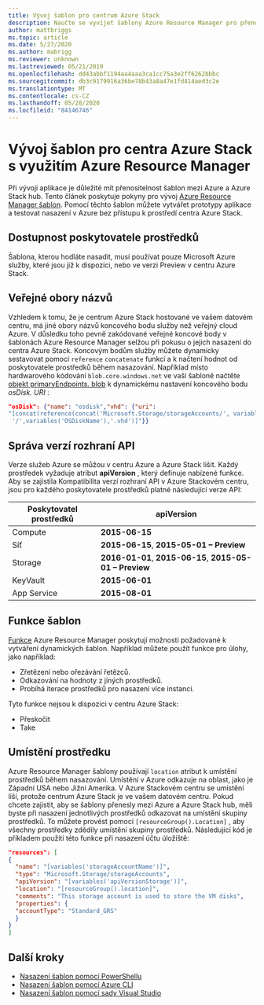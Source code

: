 ```yaml
---
title: Vývoj šablon pro centrum Azure Stack
description: Naučte se vyvíjet šablony Azure Resource Manager pro přenositelnost aplikací mezi Azure a centrum Azure Stack.
author: mattbriggs
ms.topic: article
ms.date: 5/27/2020
ms.author: mabrigg
ms.reviewer: unknown
ms.lastreviewed: 05/21/2019
ms.openlocfilehash: dd43abbf1194aa4aaa3ca1cc75a3e2ff6262bbbc
ms.sourcegitcommit: db3c9179916a36be78b43a8a47e1fd414aed3c2e
ms.translationtype: MT
ms.contentlocale: cs-CZ
ms.lasthandoff: 05/28/2020
ms.locfileid: "84146746"
---
```

# <a name="develop-templates-for-azure-stack-hub-with-azure-resource-manager"></a>Vývoj šablon pro centra Azure Stack s využitím Azure Resource Manager

Při vývoji aplikace je důležité mít přenositelnost šablon mezi Azure a Azure Stack hub. Tento článek poskytuje pokyny pro vývoj [Azure Resource Manager šablon](https://download.microsoft.com/download/E/A/4/EA4017B5-F2ED-449A-897E-BD92E42479CE/Getting_Started_With_Azure_Resource_Manager_white_paper_EN_US.pdf). Pomocí těchto šablon můžete vytvářet prototypy aplikace a testovat nasazení v Azure bez přístupu k prostředí centra Azure Stack.

## <a name="resource-provider-availability"></a>Dostupnost poskytovatele prostředků

Šablona, kterou hodláte nasadit, musí používat pouze Microsoft Azure služby, které jsou již k dispozici, nebo ve verzi Preview v centru Azure Stack.

## <a name="public-namespaces"></a>Veřejné obory názvů

Vzhledem k tomu, že je centrum Azure Stack hostované ve vašem datovém centru, má jiné obory názvů koncového bodu služby než veřejný cloud Azure. V důsledku toho pevně zakódované veřejné koncové body v šablonách Azure Resource Manager selžou při pokusu o jejich nasazení do centra Azure Stack. Koncovým bodům služby můžete dynamicky sestavovat pomocí `reference` `concatenate` funkcí a k načtení hodnot od poskytovatele prostředků během nasazování. Například místo hardwarového kódování `blob.core.windows.net` ve vaší šabloně načtěte [objekt primaryEndpoints. blob](https://github.com/Azure/AzureStack-QuickStart-Templates/blob/master/101-vm-windows-create/azuredeploy.json#L175) k dynamickému nastavení koncového bodu *osDisk. URI* :

```json
"osDisk": {"name": "osdisk","vhd": {"uri":
"[concat(reference(concat('Microsoft.Storage/storageAccounts/', variables('storageAccountName')), '2015-06-15').primaryEndpoints.blob, variables('vmStorageAccountContainerName'),
 '/',variables('OSDiskName'),'.vhd')]"}}
```

## <a name="api-versioning"></a>Správa verzí rozhraní API

Verze služeb Azure se můžou v centru Azure a Azure Stack lišit. Každý prostředek vyžaduje atribut **apiVersion** , který definuje nabízené funkce. Aby se zajistila Kompatibilita verzí rozhraní API v Azure Stackovém centru, jsou pro každého poskytovatele prostředků platné následující verze API:

| Poskytovatel prostředků | apiVersion |
| --- | --- |
| Compute |**2015-06-15** |
| Síť |**2015-06-15**, **2015-05-01 – Preview** |
| Storage |**2016-01-01**, **2015-06-15**, **2015-05-01 – Preview** |
| KeyVault | **2015-06-01** |
| App Service |**2015-08-01** |

## <a name="template-functions"></a>Funkce šablon

[Funkce](/azure/azure-resource-manager/resource-group-template-functions) Azure Resource Manager poskytují možnosti požadované k vytváření dynamických šablon. Například můžete použít funkce pro úlohy, jako například:

* Zřetězení nebo ořezávání řetězců.
* Odkazování na hodnoty z jiných prostředků.
* Probíhá iterace prostředků pro nasazení více instancí.

Tyto funkce nejsou k dispozici v centru Azure Stack:

* Přeskočit
* Take

## <a name="resource-location"></a>Umístění prostředku

Azure Resource Manager šablony používají `location` atribut k umístění prostředků během nasazování. Umístění v Azure odkazuje na oblast, jako je Západní USA nebo Jižní Amerika. V Azure Stackovém centru se umístění liší, protože centrum Azure Stack je ve vašem datovém centru. Pokud chcete zajistit, aby se šablony přenesly mezi Azure a Azure Stack hub, měli byste při nasazení jednotlivých prostředků odkazovat na umístění skupiny prostředků. To můžete provést pomocí `[resourceGroup().Location]` , aby všechny prostředky zdědily umístění skupiny prostředků. Následující kód je příkladem použití této funkce při nasazení účtu úložiště:

```json
"resources": [
{
  "name": "[variables('storageAccountName')]",
  "type": "Microsoft.Storage/storageAccounts",
  "apiVersion": "[variables('apiVersionStorage')]",
  "location": "[resourceGroup().location]",
  "comments": "This storage account is used to store the VM disks",
  "properties": {
  "accountType": "Standard_GRS"
  }
}
]
```

## <a name="next-steps"></a>Další kroky

* [Nasazení šablon pomocí PowerShellu](azure-stack-deploy-template-powershell.md)
* [Nasazení šablon pomocí Azure CLI](azure-stack-deploy-template-command-line.md)
* [Nasazení šablon pomocí sady Visual Studio](azure-stack-deploy-template-visual-studio.md)
